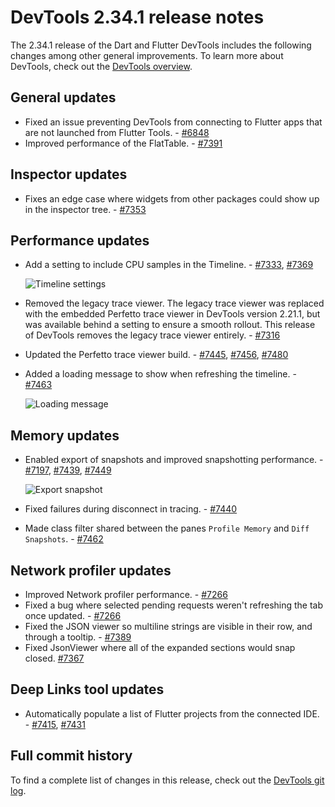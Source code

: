 # DevTools 2.34.1 release notes

The 2.34.1 release of the Dart and Flutter DevTools
includes the following changes among other general improvements.
To learn more about DevTools, check out the
[DevTools overview](/tools/devtools/overview).

## General updates

* Fixed an issue preventing DevTools from connecting to Flutter apps that are not
launched from Flutter Tools. - [#6848](https://github.com/flutter/devtools/issues/6848)
* Improved performance of the FlatTable. -
  [#7391](https://github.com/flutter/devtools/pull/7391)

## Inspector updates

- Fixes an edge case where widgets from other packages could show up in the inspector
  tree. - [#7353](https://github.com/flutter/devtools/pull/7353)

## Performance updates
* Add a setting to include CPU samples in the Timeline. - [#7333](https://github.com/flutter/devtools/pull/7333), [#7369](https://github.com/flutter/devtools/pull/7369)

    ![Timeline settings](/tools/devtools/release-notes/images-2.34.1/7369-timeline-settings.png "Timeline settings")

* Removed the legacy trace viewer. The legacy trace viewer was replaced with the
embedded Perfetto trace viewer in DevTools version 2.21.1, but was available
behind a setting to ensure a smooth rollout. This release of DevTools removes
the legacy trace viewer entirely. - [#7316](https://github.com/flutter/devtools/pull/7316)
* Updated the Perfetto trace viewer build. - [#7445](https://github.com/flutter/devtools/pull/7445),
[#7456](https://github.com/flutter/devtools/pull/7456),
[#7480](https://github.com/flutter/devtools/pull/7480)
* Added a loading message to show when refreshing the timeline. - [#7463](https://github.com/flutter/devtools/pull/7463)

    ![Loading message](/tools/devtools/release-notes/images-2.34.1/7463-overlay.png "Loading message")

## Memory updates

* Enabled export of snapshots and improved snapshotting performance. -
[#7197](https://github.com/flutter/devtools/pull/7197),
[#7439](https://github.com/flutter/devtools/pull/7439),
[#7449](https://github.com/flutter/devtools/pull/7449)

    ![Export snapshot](/tools/devtools/release-notes/images-2.34.1/7197-export.png "Export snapshot")

* Fixed failures during disconnect in tracing. - [#7440](https://github.com/flutter/devtools/pull/7440)

* Made class filter shared between the panes `Profile Memory` and `Diff Snapshots`. - [#7462](https://github.com/flutter/devtools/pull/7462)

## Network profiler updates

* Improved Network profiler performance. - [#7266](https://github.com/flutter/devtools/pull/7266)
* Fixed a bug where selected pending requests weren't refreshing the tab once updated. - [#7266](https://github.com/flutter/devtools/pull/7266)
* Fixed the JSON viewer so multiline strings are visible in their row, and
  through a tooltip. - [#7389](https://github.com/flutter/devtools/pull/7389)
* Fixed JsonViewer where all of the expanded sections would snap closed. [#7367](https://github.com/flutter/devtools/pull/7367)

## Deep Links tool updates

* Automatically populate a list of Flutter projects from the connected
IDE. - [#7415](https://github.com/flutter/devtools/pull/7415), [#7431](https://github.com/flutter/devtools/pull/7431)

## Full commit history

To find a complete list of changes in this release, check out the
[DevTools git log](https://github.com/flutter/devtools/tree/v2.34.1).
